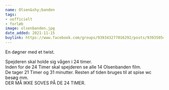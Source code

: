 ```yaml
---
name: Olsen&shy;banden
tags:
- uofficielt
- forløb
image: olsenbanden.jpg
date_added: 2021-11-15
buylink: https://www.facebook.com/groups/939343277016292/posts/939350547015565/
---
```

En døgner med et twist.

Spejderen skal holde sig vågen i 24 timer.  
Inden for de 24 Timer skal spejderen se alle 14 Olsenbanden film.  
De tager 21 Timer og 31 minutter. Resten af tiden bruges til at spise wc besøg mm.  
DER MÅ IKKE SOVES PÅ DE 24 TIMER.
